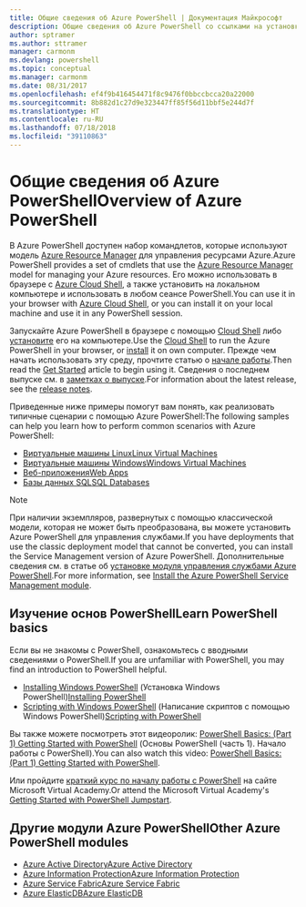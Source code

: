 ```yaml
---
title: Общие сведения об Azure PowerShell | Документация Майкрософт
description: Общие сведения об Azure PowerShell со ссылками на установку и настройку.
author: sptramer
ms.author: sttramer
manager: carmonm
ms.devlang: powershell
ms.topic: conceptual
ms.manager: carmonm
ms.date: 08/31/2017
ms.openlocfilehash: ef4f9b416454471f8c9476f0bbccbcca20a22000
ms.sourcegitcommit: 8b882d1c27d9e323447ff85f56d11bbf5e244d7f
ms.translationtype: HT
ms.contentlocale: ru-RU
ms.lasthandoff: 07/18/2018
ms.locfileid: "39110863"
---
```

# <a name="overview-of-azure-powershell"></a><span data-ttu-id="05daa-103">Общие сведения об Azure PowerShell</span><span class="sxs-lookup"><span data-stu-id="05daa-103">Overview of Azure PowerShell</span></span>

<span data-ttu-id="05daa-104">В Azure PowerShell доступен набор командлетов, которые используют модель [Azure Resource Manager](/azure/azure-resource-manager/resource-group-overview) для управления ресурсами Azure.</span><span class="sxs-lookup"><span data-stu-id="05daa-104">Azure PowerShell provides a set of cmdlets that use the [Azure Resource Manager](/azure/azure-resource-manager/resource-group-overview) model for managing your Azure resources.</span></span> <span data-ttu-id="05daa-105">Его можно использовать в браузере с [Azure Cloud Shell](/azure/cloud-shell/overview), а также установить на локальном компьютере и использовать в любом сеансе PowerShell.</span><span class="sxs-lookup"><span data-stu-id="05daa-105">You can use it in your browser with [Azure Cloud Shell](/azure/cloud-shell/overview), or you can install it on your local machine and use it in any PowerShell session.</span></span>

<span data-ttu-id="05daa-106">Запускайте Azure PowerShell в браузере с помощью [Cloud Shell](/azure/cloud-shell/overview) либо [установите](install-azurerm-ps.md) его на компьютере.</span><span class="sxs-lookup"><span data-stu-id="05daa-106">Use the [Cloud Shell](/azure/cloud-shell/overview) to run the Azure PowerShell in your browser, or [install](install-azurerm-ps.md) it on own computer.</span></span> <span data-ttu-id="05daa-107">Прежде чем начать использовать эту среду, прочтите статью о [начале работы](get-started-azureps.md).</span><span class="sxs-lookup"><span data-stu-id="05daa-107">Then read the [Get Started](get-started-azureps.md) article to begin using it.</span></span> <span data-ttu-id="05daa-108">Сведения о последнем выпуске см. в [заметках о выпуске](release-notes-azureps.md).</span><span class="sxs-lookup"><span data-stu-id="05daa-108">For information about the latest release, see the [release notes](release-notes-azureps.md).</span></span>

<span data-ttu-id="05daa-109">Приведенные ниже примеры помогут вам понять, как реализовать типичные сценарии с помощью Azure PowerShell:</span><span class="sxs-lookup"><span data-stu-id="05daa-109">The following samples can help you learn how to perform common scenarios with Azure PowerShell:</span></span>

* [<span data-ttu-id="05daa-110">Виртуальные машины Linux</span><span class="sxs-lookup"><span data-stu-id="05daa-110">Linux Virtual Machines</span></span>](/azure/virtual-machines/virtual-machines-linux-powershell-samples?toc=/powershell/azure/toc.json)
* [<span data-ttu-id="05daa-111">Виртуальные машины Windows</span><span class="sxs-lookup"><span data-stu-id="05daa-111">Windows Virtual Machines</span></span>](/azure/virtual-machines/virtual-machines-windows-powershell-samples?toc=/powershell/azure/toc.json)
* [<span data-ttu-id="05daa-112">Веб-приложения</span><span class="sxs-lookup"><span data-stu-id="05daa-112">Web Apps</span></span>](/azure/app-service-web/app-service-powershell-samples?toc=/powershell/azure/toc.json)
* [<span data-ttu-id="05daa-113">Базы данных SQL</span><span class="sxs-lookup"><span data-stu-id="05daa-113">SQL Databases</span></span>](/azure/sql-database/sql-database-powershell-samples?toc=/powershell/azure/toc.json)

> [!NOTE]
> <span data-ttu-id="05daa-114">При наличии экземпляров, развернутых с помощью классической модели, которая не может быть преобразована, вы можете установить Azure PowerShell для управления службами.</span><span class="sxs-lookup"><span data-stu-id="05daa-114">If you have deployments that use the classic deployment model that cannot be converted, you can install the Service Management version of Azure PowerShell.</span></span> <span data-ttu-id="05daa-115">Дополнительные сведения см. в статье об [установке модуля управления службами Azure PowerShell](/powershell/azure/servicemanagement/install-azure-ps).</span><span class="sxs-lookup"><span data-stu-id="05daa-115">For more information, see [Install the Azure PowerShell Service Management module](/powershell/azure/servicemanagement/install-azure-ps).</span></span>

## <a name="learn-powershell-basics"></a><span data-ttu-id="05daa-116">Изучение основ PowerShell</span><span class="sxs-lookup"><span data-stu-id="05daa-116">Learn PowerShell basics</span></span>

<span data-ttu-id="05daa-117">Если вы не знакомы с PowerShell, ознакомьтесь с вводными сведениями о PowerShell.</span><span class="sxs-lookup"><span data-stu-id="05daa-117">If you are unfamiliar with PowerShell, you may find an introduction to PowerShell helpful.</span></span>

* <span data-ttu-id="05daa-118">[Installing Windows PowerShell](/powershell/scripting/installing-windows-powershell) (Установка Windows PowerShell)</span><span class="sxs-lookup"><span data-stu-id="05daa-118">[Installing PowerShell](/powershell/scripting/installing-windows-powershell)</span></span>
* <span data-ttu-id="05daa-119">[Scripting with Windows PowerShell](/powershell/scripting/scripting-with-windows-powershell) (Написание скриптов с помощью Windows PowerShell)</span><span class="sxs-lookup"><span data-stu-id="05daa-119">[Scripting with PowerShell](/powershell/scripting/scripting-with-windows-powershell)</span></span>

<span data-ttu-id="05daa-120">Вы также можете посмотреть этот видеоролик: [PowerShell Basics: (Part 1) Getting Started with PowerShell](https://channel9.msdn.com/Blogs/Taste-of-Premier/PowerShellBasicsPart1) (Основы PowerShell (часть 1). Начало работы с PowerShell).</span><span class="sxs-lookup"><span data-stu-id="05daa-120">You can also watch this video: [PowerShell Basics: (Part 1) Getting Started with PowerShell](https://channel9.msdn.com/Blogs/Taste-of-Premier/PowerShellBasicsPart1).</span></span>

<span data-ttu-id="05daa-121">Или пройдите [краткий курс по началу работы с PowerShell](https://mva.microsoft.com/liveevents/powershell-jumpstart) на сайте Microsoft Virtual Academy.</span><span class="sxs-lookup"><span data-stu-id="05daa-121">Or attend the Microsoft Virtual Academy's [Getting Started with PowerShell Jumpstart](https://mva.microsoft.com/liveevents/powershell-jumpstart).</span></span>

## <a name="other-azure-powershell-modules"></a><span data-ttu-id="05daa-122">Другие модули Azure PowerShell</span><span class="sxs-lookup"><span data-stu-id="05daa-122">Other Azure PowerShell modules</span></span>

* [<span data-ttu-id="05daa-123">Azure Active Directory</span><span class="sxs-lookup"><span data-stu-id="05daa-123">Azure Active Directory</span></span>](/powershell/azure/active-directory/)
* [<span data-ttu-id="05daa-124">Azure Information Protection</span><span class="sxs-lookup"><span data-stu-id="05daa-124">Azure Information Protection</span></span>](/powershell/azure/aip/)
* [<span data-ttu-id="05daa-125">Azure Service Fabric</span><span class="sxs-lookup"><span data-stu-id="05daa-125">Azure Service Fabric</span></span>](/powershell/azure/service-fabric/)
* [<span data-ttu-id="05daa-126">Azure ElasticDB</span><span class="sxs-lookup"><span data-stu-id="05daa-126">Azure ElasticDB</span></span>](/powershell/azure/elasticdbjobs/)